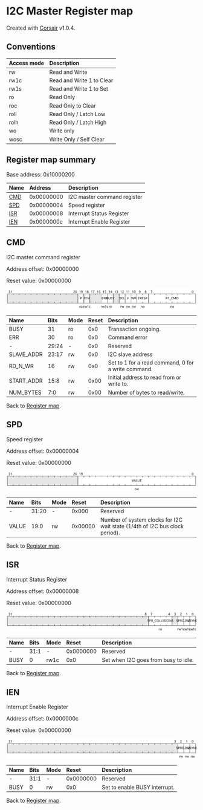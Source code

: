 # I2C Master Register map

Created with [Corsair](https://github.com/esynr3z/corsair) v1.0.4.

## Conventions

| Access mode | Description               |
| :---------- | :------------------------ |
| rw          | Read and Write            |
| rw1c        | Read and Write 1 to Clear |
| rw1s        | Read and Write 1 to Set   |
| ro          | Read Only                 |
| roc         | Read Only to Clear        |
| roll        | Read Only / Latch Low     |
| rolh        | Read Only / Latch High    |
| wo          | Write only                |
| wosc        | Write Only / Self Clear   |

## Register map summary

Base address: 0x10000200

| Name                     | Address    | Description |
| :---                     | :---       | :---        |
| [CMD](#cmd)              | 0x00000000 | I2C master command register |
| [SPD](#spd)              | 0x00000004 | Speed register |
| [ISR](#isr)              | 0x00000008 | Interrupt Status Register |
| [IEN](#ien)              | 0x0000000c | Interrupt Enable Register |

## CMD

I2C master command register

Address offset: 0x00000000

Reset value: 0x00000000

![cmd](md_img/cmd.svg)

| Name             | Bits   | Mode            | Reset      | Description |
| :---             | :---   | :---            | :---       | :---        |
| BUSY             | 31     | ro              | 0x0        | Transaction ongoing. |
| ERR              | 30     | ro              | 0x0        | Command error |
| -                | 29:24  | -               | 0x0        | Reserved |
| SLAVE_ADDR       | 23:17  | rw              | 0x0        | I2C slave address |
| RD_N_WR          | 16     | rw              | 0x0        | Set to 1 for a read command, 0 for a write command. |
| START_ADDR       | 15:8   | rw              | 0x00       | Initial address to read from or write to. |
| NUM_BYTES        | 7:0    | rw              | 0x00       | Number of bytes to read/write. |

Back to [Register map](#register-map-summary).

## SPD

Speed register

Address offset: 0x00000004

Reset value: 0x00000000

![spd](md_img/spd.svg)

| Name             | Bits   | Mode            | Reset      | Description |
| :---             | :---   | :---            | :---       | :---        |
| -                | 31:20  | -               | 0x000      | Reserved |
| VALUE            | 19:0   | rw              | 0x00000    | Number of system clocks for I2C wait state (1/4th of I2C bus clock period). |

Back to [Register map](#register-map-summary).

## ISR

Interrupt Status Register

Address offset: 0x00000008

Reset value: 0x00000000

![isr](md_img/isr.svg)

| Name             | Bits   | Mode            | Reset      | Description |
| :---             | :---   | :---            | :---       | :---        |
| -                | 31:1   | -               | 0x0000000  | Reserved |
| BUSY             | 0      | rw1c            | 0x0        | Set when I2C goes from busy to idle. |

Back to [Register map](#register-map-summary).

## IEN

Interrupt Enable Register

Address offset: 0x0000000c

Reset value: 0x00000000

![ien](md_img/ien.svg)

| Name             | Bits   | Mode            | Reset      | Description |
| :---             | :---   | :---            | :---       | :---        |
| -                | 31:1   | -               | 0x0000000  | Reserved |
| BUSY             | 0      | rw              | 0x0        | Set to enable BUSY interrupt. |

Back to [Register map](#register-map-summary).
